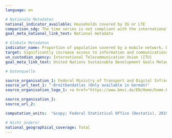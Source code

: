 ```yaml
---
language: en

# Nationale Metadaten
national_indicator_available: Households covered by 3G or LTE
comparison_sdg: The time series is not compliant with the international metadata description.
goal_meta_national_link_text: National metadata

# Globale Metadaten
indicator_name: Proportion of population covered by a mobile network, by technology
target: Significantly increase access to information and communications technology and strive to provide universal and affordable access to the Internet in least developed countries by 2020
un_custodian_agency: International Telecommunication Union (ITU)
goal_meta_link_text: United Nations Sustainable Development Goals Metadata

# Datenquelle

source_organisation_1: Federal Ministry of Transport and Digital Infrastructure (BMVI)
source_url_text_1: "-Breitbandatlas (Only available in German)"
source_organisation_logo_1: <a href="https://www.bmvi.de/EN/Home/home.html"><img src=https://g205sdgs.github.io/sdg-indicators/public/LogosEn/bmvi.png" alt="Logo BMVI” /></a>

source_organisation_2:
source_url_2:

computation_units:  "&copy; Federal Statistical Office (Destatis), 2019"

# Nicht ändern!
national_geographical_coverage: Total
---
```

